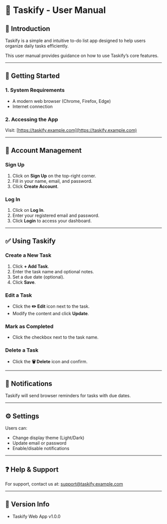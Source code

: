 # 📝 Taskify - User Manual

## 📌 Introduction
Taskify is a simple and intuitive to-do list app designed to help users organize daily tasks efficiently.

This user manual provides guidance on how to use Taskify’s core features.

---

## 🚀 Getting Started

### 1. System Requirements
- A modern web browser (Chrome, Firefox, Edge)
- Internet connection

### 2. Accessing the App
Visit: [https://taskify.example.com](https://taskify.example.com)

---

## 🔑 Account Management

### Sign Up
1. Click on **Sign Up** on the top-right corner.
2. Fill in your name, email, and password.
3. Click **Create Account**.

### Log In
1. Click on **Log In**.
2. Enter your registered email and password.
3. Click **Login** to access your dashboard.

---

## ✅ Using Taskify

### Create a New Task
1. Click **+ Add Task**.
2. Enter the task name and optional notes.
3. Set a due date (optional).
4. Click **Save**.

### Edit a Task
- Click the **✏️ Edit** icon next to the task.
- Modify the content and click **Update**.

### Mark as Completed
- Click the checkbox next to the task name.

### Delete a Task
- Click the **🗑️ Delete** icon and confirm.

---

## 🔔 Notifications
Taskify will send browser reminders for tasks with due dates.

---

## ⚙️ Settings
Users can:
- Change display theme (Light/Dark)
- Update email or password
- Enable/disable notifications

---

## ❓ Help & Support
For support, contact us at: [support@taskify.example.com](mailto:support@taskify.example.com)

---

## 📄 Version Info
- Taskify Web App v1.0.0

